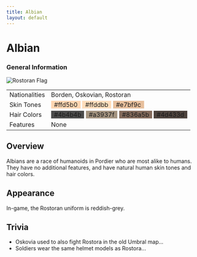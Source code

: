 ```yaml
---
title: Albian
layout: default
---
```


<div class="main-content">
  <h1>Albian</h1>

  <div class="infobox">
    <h3>General Information</h3>
    <img src="/images/" alt="Rostoran Flag" />
    <table>
      <tr>
        <td>Nationalities</td>
        <td>Borden, Oskovian, Rostoran</td>
      </tr>
      <tr>
        <td>Skin Tones</td>
        <td>
          <span style="background-color: #ffd5b0; padding: 0 8px">#ffd5b0</span>
          <span style="background-color: #ffddbb; padding: 0 8px">#ffddbb</span>
          <span style="background-color: #e7bf9c; padding: 0 8px">#e7bf9c</span>
        </td>
      </tr>
      <tr>
        <td>Hair Colors</td>
        <td>
          <span style="background-color: #4b4b4b; padding: 0 8px">#4b4b4b</span>
          <span style="background-color: #a3937f; padding: 0 8px">#a3937f</span>
          <span style="background-color: #836a5b; padding: 0 8px">#836a5b</span>
          <span style="background-color: #4d433d; padding: 0 8px">#4d433d</span>
        </td>
      </tr>
      <tr>
        <td>Features</td>
        <td>None</td>
      </tr>
    </table>
  </div>

  <div class="section">
    <h2>Overview</h2>
    <p>
      Albians are a race of humanoids in Pordier who are most alike to humans. They have no
      additional features, and have natural human skin tones and hair colors.
    </p>
  </div>

  <div class="section">
    <h2>Appearance</h2>
    <p>In-game, the Rostoran uniform is reddish-grey.</p>
  </div>

  <div class="section">
    <h2>Trivia</h2>
    <ul>
      <li>Oskovia used to also fight Rostora in the old Umbral map...</li>
      <li>Soldiers wear the same helmet models as Rostora...</li>
    </ul>
  </div>
</div>
